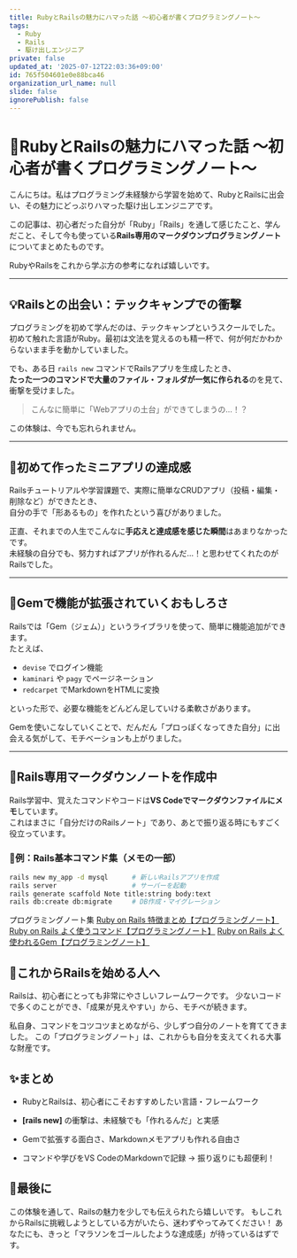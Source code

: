 ```yaml
---
title: RubyとRailsの魅力にハマった話 〜初心者が書くプログラミングノート〜
tags:
  - Ruby
  - Rails
  - 駆け出しエンジニア
private: false
updated_at: '2025-07-12T22:03:36+09:00'
id: 765f504601e0e88bca46
organization_url_name: null
slide: false
ignorePublish: false
---
```

# 🚀RubyとRailsの魅力にハマった話 〜初心者が書くプログラミングノート〜

こんにちは。私はプログラミング未経験から学習を始めて、RubyとRailsに出会い、その魅力にどっぷりハマった駆け出しエンジニアです。

この記事は、初心者だった自分が「Ruby」「Rails」を通して感じたこと、学んだこと、そして今も使っている**Rails専用のマークダウンプログラミングノート**についてまとめたものです。

RubyやRailsをこれから学ぶ方の参考になれば嬉しいです。

---

## 💡Railsとの出会い：テックキャンプでの衝撃

プログラミングを初めて学んだのは、テックキャンプというスクールでした。  
初めて触れた言語がRuby。最初は文法を覚えるのも精一杯で、何が何だかわからないまま手を動かしていました。

でも、ある日 `rails new` コマンドでRailsアプリを生成したとき、  
**たった一つのコマンドで大量のファイル・フォルダが一気に作られる**のを見て、衝撃を受けました。

> こんなに簡単に「Webアプリの土台」ができてしまうの…！？

この体験は、今でも忘れられません。

---

## 🎉初めて作ったミニアプリの達成感

Railsチュートリアルや学習課題で、実際に簡単なCRUDアプリ（投稿・編集・削除など）ができたとき、  
自分の手で「形あるもの」を作れたという喜びがありました。

正直、それまでの人生でこんなに**手応えと達成感を感じた瞬間**はあまりなかったです。  
未経験の自分でも、努力すればアプリが作れるんだ…！と思わせてくれたのがRailsでした。

---

## 🔌Gemで機能が拡張されていくおもしろさ

Railsでは「Gem（ジェム）」というライブラリを使って、簡単に機能追加ができます。  
たとえば、

- `devise` でログイン機能
- `kaminari` や `pagy` でページネーション
- `redcarpet` でMarkdownをHTMLに変換

といった形で、必要な機能をどんどん足していける柔軟さがあります。

Gemを使いこなしていくことで、だんだん「プロっぽくなってきた自分」に出会える気がして、モチベーションも上がりました。

---

## 📝Rails専用マークダウンノートを作成中

Rails学習中、覚えたコマンドやコードは**VS Codeでマークダウンファイルにメモ**しています。  
これはまさに「自分だけのRailsノート」であり、あとで振り返る時にもすごく役立っています。

### 🔧例：Rails基本コマンド集（メモの一部）

```bash
rails new my_app -d mysql      # 新しいRailsアプリを作成
rails server                   # サーバーを起動
rails generate scaffold Note title:string body:text
rails db:create db:migrate     # DB作成・マイグレーション
```
プログラミングノート集
[Ruby on Rails 特徴まとめ【プログラミングノート】](https://qiita.com/takumarider/items/2729d66148992d81f868)
[Ruby on Rails よく使うコマンド【プログラミングノート】](https://qiita.com/takumarider/items/52e05e2f7ac41b2cc75b)
[Ruby on Rails よく使われるGem【プログラミングノート】](https://qiita.com/takumarider/items/497ecfaed4edd1ea9f9e)

## 🔰これからRailsを始める人へ
Railsは、初心者にとっても非常にやさしいフレームワークです。
少ないコードで多くのことができ、「成果が見えやすい」から、モチベが続きます。

私自身、コマンドをコツコツまとめながら、少しずつ自分のノートを育ててきました。
この「プログラミングノート」は、これからも自分を支えてくれる大事な財産です。

## ✨まとめ
- RubyとRailsは、初心者にこそおすすめしたい言語・フレームワーク

- **[rails new]** の衝撃は、未経験でも「作れるんだ」と実感

- Gemで拡張する面白さ、Markdownメモアプリも作れる自由さ

- コマンドや学びをVS CodeのMarkdownで記録 → 振り返りにも超便利！

## 🙌最後に
この体験を通して、Railsの魅力を少しでも伝えられたら嬉しいです。
もしこれからRailsに挑戦しようとしている方がいたら、迷わずやってみてください！
あなたにも、きっと「マラソンをゴールしたような達成感」が待っているはずです。

